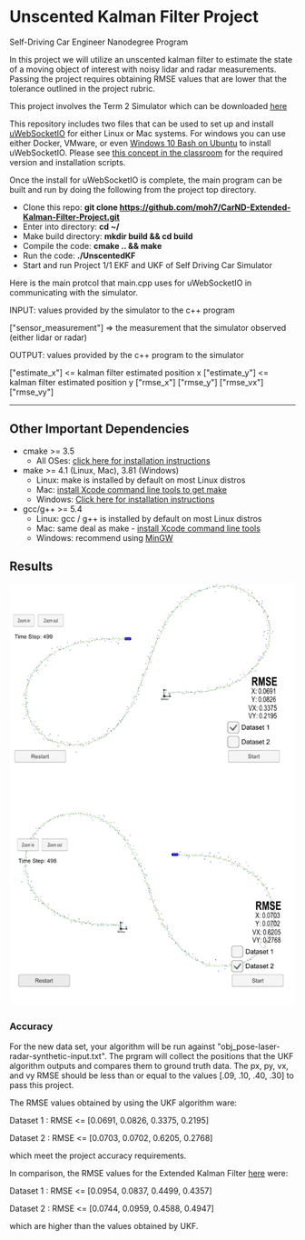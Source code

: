 # Unscented Kalman Filter Project
Self-Driving Car Engineer Nanodegree Program

In this project we will utilize an unscented kalman filter to estimate the state of a moving object of interest with noisy lidar and radar measurements. Passing the project requires obtaining RMSE values that are lower that the tolerance outlined in the project rubric. 

This project involves the Term 2 Simulator which can be downloaded [here](https://github.com/udacity/CarND-Unscented-Kalman-Filter-Project)

This repository includes two files that can be used to set up and install [uWebSocketIO](https://github.com/uWebSockets/uWebSockets) for either Linux or Mac systems. For windows you can use either Docker, VMware, or even [Windows 10 Bash on Ubuntu](https://www.howtogeek.com/249966/how-to-install-and-use-the-linux-bash-shell-on-windows-10/) to install uWebSocketIO. Please see [this concept in the classroom](https://classroom.udacity.com/nanodegrees/nd013/parts/40f38239-66b6-46ec-ae68-03afd8a601c8/modules/0949fca6-b379-42af-a919-ee50aa304e6a/lessons/f758c44c-5e40-4e01-93b5-1a82aa4e044f/concepts/16cf4a78-4fc7-49e1-8621-3450ca938b77) for the required version and installation scripts.

Once the install for uWebSocketIO is complete, the main program can be built and run by doing the following from the project top directory.

- Clone this repo: **git clone https://github.com/moh7/CarND-Extended-Kalman-Filter-Project.git**
- Enter into directory: **cd ~/<repository>**
- Make build directory: **mkdir build && cd build**
- Compile the code: **cmake .. && make**
- Run the code: **./UnscentedKF**
- Start and run Project 1/1 EKF and UKF of Self Driving Car Simulator


Here is the main protcol that main.cpp uses for uWebSocketIO in communicating with the simulator.


INPUT: values provided by the simulator to the c++ program

["sensor_measurement"] => the measurement that the simulator observed (either lidar or radar)


OUTPUT: values provided by the c++ program to the simulator

["estimate_x"] <= kalman filter estimated position x
["estimate_y"] <= kalman filter estimated position y
["rmse_x"]
["rmse_y"]
["rmse_vx"]
["rmse_vy"]

---

## Other Important Dependencies

* cmake >= 3.5
  * All OSes: [click here for installation instructions](https://cmake.org/install/)
* make >= 4.1 (Linux, Mac), 3.81 (Windows)
  * Linux: make is installed by default on most Linux distros
  * Mac: [install Xcode command line tools to get make](https://developer.apple.com/xcode/features/)
  * Windows: [Click here for installation instructions](http://gnuwin32.sourceforge.net/packages/make.htm)
* gcc/g++ >= 5.4
  * Linux: gcc / g++ is installed by default on most Linux distros
  * Mac: same deal as make - [install Xcode command line tools](https://developer.apple.com/xcode/features/)
  * Windows: recommend using [MinGW](http://www.mingw.org/)
  
  
## Results

![](RMSE_both.png) 

### Accuracy

For the new data set, your algorithm will be run against "obj_pose-laser-radar-synthetic-input.txt". The prgram will collect the positions that the UKF algorithm outputs and compares them to ground truth data. The px, py, vx, and vy RMSE should be less than or equal to the values [.09, .10, .40, .30] to pass this project.

The RMSE values obtained by using the UKF algorithm ware:

Dataset 1 : RMSE <= [0.0691, 0.0826, 0.3375, 0.2195]

Dataset 2 : RMSE <= [0.0703, 0.0702, 0.6205, 0.2768]

which meet the project accuracy requirements.

In comparison, the RMSE values for the Extended Kalman Filter [here](https://github.com/moh7/CarND-Extended-Kalman-Filter-Project) were:

Dataset 1 : RMSE <= [0.0954, 0.0837, 0.4499, 0.4357]

Dataset 2 : RMSE <= [0.0744, 0.0959, 0.4588, 0.4947]

which are higher than the values obtained by UKF.
